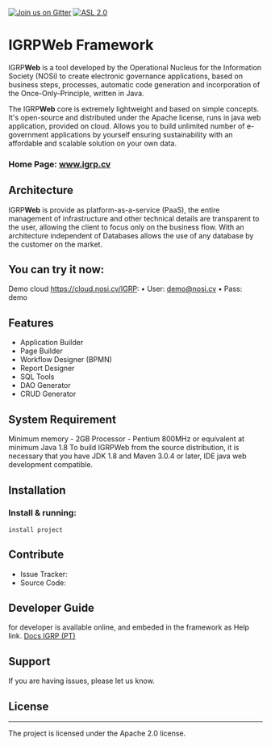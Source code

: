 [![Join us on Gitter](https://badges.gitter.im/igrpweb/template.svg)](https://gitter.im/igrpweb/template?utm_source=badge&utm_medium=badge&utm_campaign=pr-badge)
[![ASL 2.0](https://img.shields.io/hexpm/l/plug.svg)](https://github.com/NOSiCode-CV/IGRP-Java-Template-Eclipse/blob/master/README.md)

# IGRPWeb Framework

IGRP**Web** is a tool developed by the Operational Nucleus for the Information Society (NOSi) to create electronic governance applications, based on business steps, processes, automatic code generation and incorporation of the Once-Only-Principle, written in Java.

The IGRP**Web** core is extremely lightweight and based on simple concepts. It's open-source and distributed under the Apache license, runs in java web application, provided on cloud.
Allows you to build unlimited number of e-government applications by yourself ensuring sustainability with an affordable and scalable solution on your own data.

### Home Page: www.igrp.cv



## Architecture 
IGRP**Web** is provide as platform-as-a-service (PaaS), the entire management of infrastructure and other technical details are transparent to the user, allowing the client to focus only on the business flow. With an architecture independent of Databases allows the use of any database by the customer on the market. 

## You can try it now:
Demo cloud https://cloud.nosi.cv/IGRP:
•	User: demo@nosi.cv 
•	Pass: demo

## Features

- Application Builder
- Page Builder
- Workflow Designer (BPMN)
- Report Designer
- SQL Tools
- DAO Generator
- CRUD Generator

## System Requirement

Minimum memory - 2GB
Processor - Pentium 800MHz or equivalent at minimum
Java 1.8 
To build IGRPWeb from the source distribution, it is necessary that you have JDK 1.8 and Maven 3.0.4 or later, IDE java web development compatible.

## Installation

### Install & running:

    install project

## Contribute

- Issue Tracker: 
- Source Code: 

## Developer Guide

for developer is available online, and embeded in the framework as Help link. 
[Docs IGRP (PT)](https://docs.igrp.cv)

## Support

If you are having issues, please let us know.


## License
-------

The project is licensed under the Apache 2.0 license.
